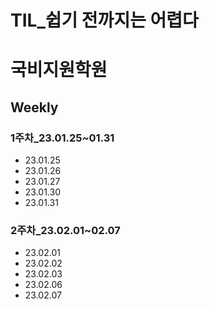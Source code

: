 TIL_쉽기 전까지는 어렵다
============================

# 국비지원학원

## Weekly
 ### 1주차_23.01.25~01.31
  - 23.01.25
  - 23.01.26
  - 23.01.27
  - 23.01.30
  - 23.01.31

 ### 2주차_23.02.01~02.07
  - 23.02.01
  - 23.02.02
  - 23.02.03
  - 23.02.06
  - 23.02.07
